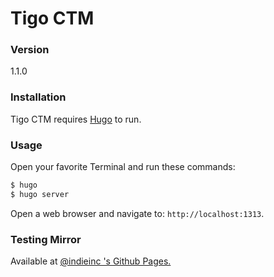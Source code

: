 # Tigo CTM

### Version
1.1.0

### Installation
Tigo CTM requires [Hugo](https://gohugo.io/) to run.

### Usage
Open your favorite Terminal and run these commands:

```sh
$ hugo
$ hugo server
```

Open a web browser and navigate to: `http://localhost:1313`.

### Testing Mirror
Available at [@indieinc 's Github Pages.](https://indieinc.github.io/)